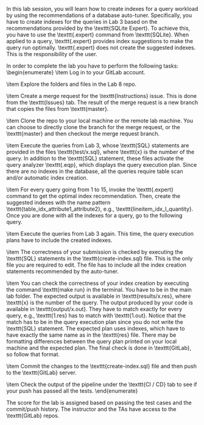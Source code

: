 In this lab session, you will learn how to create indexes for a query workload by using the recommendations of a database auto-tuner. Specifically, you have to create indexes for the queries in Lab 3 based on the recommendations provided by the \texttt{SQLite Expert}. To achieve this, you have to use the \texttt{.expert} command from \texttt{SQLite}. When applied to a query, \texttt{.expert} provides index suggestions to make the query run optimally. \texttt{.expert} does not create the suggested indexes. This is the responsibility of the user.

In order to complete the lab you have to perform the following tasks:
\begin{enumerate}
\item Log in to your GitLab account.

\item Explore the folders and files in the Lab 8 repo.

\item Create a merge request for the \texttt{Instructions} issue. This is done from the \texttt{Issues} tab. The result of the merge request is a new branch that copies the files from \texttt{master}.

\item Clone the repo to your local machine or the remote lab machine. You can choose to directly clone the branch for the merge request, or the \texttt{master} and then checkout the merge request branch.

\item Execute the queries from Lab 3, whose \texttt{SQL} statements are provided in the files \texttt{test/x.sql}, where \texttt{x} is the number of the query. In addition to the \texttt{SQL} statement, these files activate the query analyzer \texttt{.eqp}, which displays the query execution plan. Since there are no indexes in the database, all the queries require table scan and/or automatic index creation.

\item For every query going from 1 to 15, invoke the \texttt{.expert} command to get the optimal index recommendation. Then, create the suggested indexes with the name pattern \texttt{table\_idx\_attribute1\_attribute2}, e.g., \texttt{lineitem\_idx\_l\_quantity}. Once you are done with all the indexes for a query, go to the following query.

\item Execute the queries from Lab 3 again. This time, the query execution plans have to include the created indexes.

\item The correctness of your submission is checked by executing the \texttt{SQL} statements in the \texttt{create-index.sql} file. This is the only file you are required to edit. The file has to include all the index creation statements recommended by the auto-tuner.

\item You can check the correctness of your index creation by executing the command \texttt{make run} in the terminal. You have to be in the main lab folder. The expected output is available in \texttt{results/x.res}, where \texttt{x} is the number of the query. The output produced by your code is available in \texttt{output/x.out}. They have to match exactly for every query, e.g., \texttt{1.res} has to match with \texttt{1.out}. Notice that the match has to be in the query execution plan since you do not write the \texttt{SQL} statement. The expected plan uses indexes, which have to have exactly the same name as in the \texttt{res} file. There may be formatting differences between the query plan printed on your local machine and the expected plan. The final check is done in \texttt{GitLab}, so follow that format.

\item Commit the changes to the \texttt{create-index.sql} file and then push to the \texttt{GitLab} server.

\item Check the output of the pipeline under the \texttt{CI / CD} tab to see if your push has passed all the tests.
\end{enumerate}

The score for the lab is assigned based on passing the test cases and the commit/push history. The instructor and the TAs have access to the \texttt{GitLab} repos.
